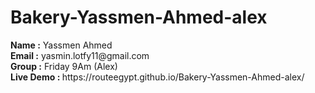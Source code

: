 <h1> Bakery-Yassmen-Ahmed-alex </h1>
   <div>
        <strong>Name :</strong>
        <span>Yassmen Ahmed </span>
      </div>
      <div>
        <strong>Email :</strong>
        <span>yasmin.lotfy11@gmail.com</span>
      </div>
      <div>
        <strong>Group :</strong>
        <span>Friday 9Am (Alex)</span>
      </div>
      <div><strong>Live Demo : </strong>https://routeegypt.github.io/Bakery-Yassmen-Ahmed-alex/

</div>
      

